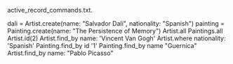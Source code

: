 active_record_commands.txt.



dali = Artist.create(name: "Salvador Dali", nationality: "Spanish")
painting = Painting.create(name: "The Persistence of Memory")
Artist.all
Paintings.all
Artist.id(2)
Artist.find_by name: 'Vincent Van Gogh'
Artist.where nationality: 'Spanish'
Painting.find_by id '1'
Painting.find_by name "Guernica"
Artist.find_by name: "Pablo Picasso"
